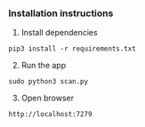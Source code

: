 ### Installation instructions

1. Install dependencies
```
pip3 install -r requirements.txt
```

2. Run the app
```
sudo python3 scan.py
```

3. Open browser
```
http://localhost:7279
```
